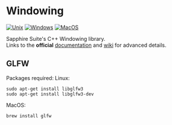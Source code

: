 # Windowing

[![Unix](https://github.com/SapphireSuite/Windowing/actions/workflows/test_unix.yml/badge.svg)](https://github.com/SapphireSuite/Windowing/actions/workflows/test_unix.yml)
[![Windows](https://github.com/SapphireSuite/Windowing/actions/workflows/test_windows.yml/badge.svg)](https://github.com/SapphireSuite/Windowing/actions/workflows/test_windows.yml)
[![MacOS](https://github.com/SapphireSuite/Windowing/actions/workflows/test_macos.yml/badge.svg)](https://github.com/SapphireSuite/Windowing/actions/workflows/test_macos.yml)

Sapphire Suite's C++ Windowing library.\
Links to the **official** [documentation](https://SapphireSuite.github.io/Windowing/) and [wiki](https://github.com/SapphireSuite/Windowing/wiki) for advanced details.

## GLFW
Packages required:
Linux:
```
sudo apt-get install libglfw3
sudo apt-get install libglfw3-dev
```
MacOS:
```
brew install glfw
```